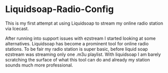 # Liquidsoap-Radio-Config
This is my first attempt at using Liquidsoap to stream my online radio station via Icecast.

After running into support issues with ezstream I started looking at some alternatives. Liquidsoap has become a prominent tool for online radio stations. To be fair my radio station is super basic, before liquid soap ezstream was streaming only one .m3u playlist. With liquidsoap I am barely scratching the surface of what this tool can do and already my station sounds much more professional.




